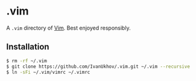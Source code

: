 # .vim

A `.vim` directory of [Vim][1]. Best enjoyed responsibly.

## Installation

```bash
$ rm -rf ~/.vim
$ git clone https://github.com/IvanUkhov/.vim.git ~/.vim --recursive
$ ln -sFi ~/.vim/vimrc ~/.vimrc
```

[1]: http://www.vim.org/

